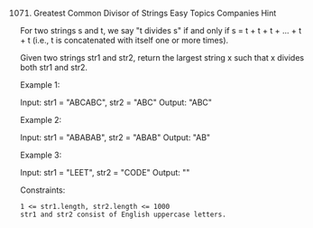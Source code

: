 1071. Greatest Common Divisor of Strings
Easy
Topics
Companies
Hint

For two strings s and t, we say "t divides s" if and only if s = t + t + t + ... + t + t (i.e., t is concatenated with itself one or more times).

Given two strings str1 and str2, return the largest string x such that x divides both str1 and str2.

 

Example 1:

Input: str1 = "ABCABC", str2 = "ABC"
Output: "ABC"

Example 2:

Input: str1 = "ABABAB", str2 = "ABAB"
Output: "AB"

Example 3:

Input: str1 = "LEET", str2 = "CODE"
Output: ""

 

Constraints:

    1 <= str1.length, str2.length <= 1000
    str1 and str2 consist of English uppercase letters.

